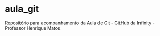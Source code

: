 # aula_git
Repositório para acompanhamento da Aula de Git - GitHub da Infinity - Professor Henrique Matos
